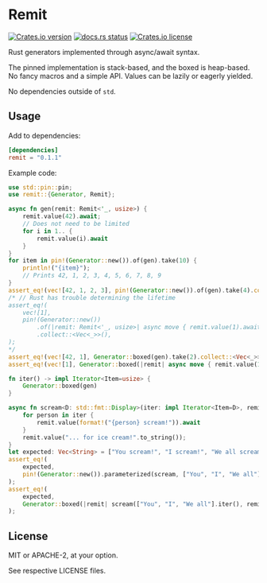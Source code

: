 
# Remit

[![Crates.io version](https://img.shields.io/crates/v/remit.svg)](https://crates.io/crates/remit)
[![docs.rs status](https://docs.rs/remit/badge.svg)](https://docs.rs/remit)
[![Crates.io license](https://img.shields.io/crates/l/remit.svg)](https://crates.io/crates/remit)

Rust generators implemented through async/await syntax.

The pinned implementation is stack-based, and the boxed is heap-based.
No fancy macros and a simple API. Values can be lazily or eagerly yielded.

No dependencies outside of `std`.

## Usage

Add to dependencies:

```toml
[dependencies]
remit = "0.1.1"
```

Example code:
```rust
use std::pin::pin;
use remit::{Generator, Remit};

async fn gen(remit: Remit<'_, usize>) {
    remit.value(42).await;
    // Does not need to be limited
    for i in 1.. {
        remit.value(i).await
    }
}
for item in pin!(Generator::new()).of(gen).take(10) {
    println!("{item}");
    // Prints 42, 1, 2, 3, 4, 5, 6, 7, 8, 9
}
assert_eq!(vec![42, 1, 2, 3], pin!(Generator::new()).of(gen).take(4).collect::<Vec<_>>());
/* // Rust has trouble determining the lifetime
assert_eq!(
    vec![1],
    pin!(Generator::new())
        .of(|remit: Remit<'_, usize>| async move { remit.value(1).await; })
        .collect::<Vec<_>>(),
);
*/
assert_eq!(vec![42, 1], Generator::boxed(gen).take(2).collect::<Vec<_>>());
assert_eq!(vec![1], Generator::boxed(|remit| async move { remit.value(1).await; }).collect::<Vec<_>>());

fn iter() -> impl Iterator<Item=usize> {
    Generator::boxed(gen)
}

async fn scream<D: std::fmt::Display>(iter: impl Iterator<Item=D>, remit: Remit<'_, String>) {
    for person in iter {
        remit.value(format!("{person} scream!")).await
    }
    remit.value("... for ice cream!".to_string());
}
let expected: Vec<String> = ["You scream!", "I scream!", "We all scream!", "... for ice cream!"].iter().map(ToString::to_string).collect();
assert_eq!(
    expected,
    pin!(Generator::new()).parameterized(scream, ["You", "I", "We all"].iter()).collect::<Vec<String>>(),
);
assert_eq!(
    expected,
    Generator::boxed(|remit| scream(["You", "I", "We all"].iter(), remit)).collect::<Vec<String>>(),
);
```

## License

MIT or APACHE-2, at your option.

See respective LICENSE files.

